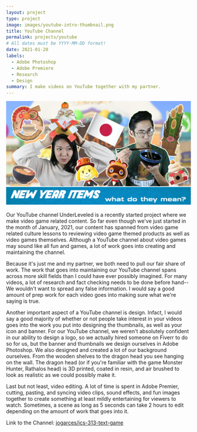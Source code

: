 ```yaml
---
layout: project
type: project
image: images/youtube-intro-thumbnail.png
title: YouTube Channel
permalink: projects/youtube
# All dates must be YYYY-MM-DD format!
date: 2021-01-20
labels:
  - Adobe Photoshop
  - Adobe Premiere
  - Research
  - Design
summary: I make videos on YouTube together with my partner.
---
```


<img class="ui image" src="https://github.com/KatShimomura/KatShimomura.github.io/blob/master/images/ACNH-new-years-thumbnail.png">

Our YouTube channel UnderLeveled is a recently started project where we make video game related content.  So far even though we've just started in the month of January, 2021, our content has spanned from video game related culture lessons to reviewing video game themed products as well as video games themselves.  Although a YouTube channel about video games may sound like all fun and games, a lot of work goes into creating and maintaining the channel.

Because it's just me and my partner, we both need to pull our fair share of work.  The work that goes into maintaining our YouTube channel spans across more skill fields than I could have ever possibly imagined.  For many videos, a lot of research and fact checking needs to be done before hand--We wouldn't want to spread any false information.  I would say a good amount of prep work for each video goes into making sure what we're saying is true.

Another important aspect of a YouTube channel is design.  Infact, I would say a good majority of whether or not people take interest in your videos goes into the work you put into designing the thumbnails, as well as your icon and banner.  For our YouTube channel, we weren't absolutely confident in our ability to design a logo, so we actually hired someone on Fiverr to do so for us, but the banner and thumbnails we design ourselves in Adobe Photoshop.  We also designed and created a lot of our background ourselves. From the wooden shelves to the dragon head you see hanging on the wall.  The dragon head (or if you're familiar with the game Monster Hunter, Rathalos head) is 3D printed, coated in resin, and air brushed to look as realistic as we could possibly make it.

Last but not least, video editing.  A lot of time is spent in Adobe Premier, cutting, pasting, and syncing video clips, sound effects, and fun images together to create something at least mildly entertaining for viewers to watch.  Sometimes, a scene as long as 5 seconds can take 2 hours to edit depending on the amount of work that goes into it.

Link to the Channel: <a href="https://www.youtube.com/channel/UCvfcorurRp7wNSJEGkYWTmg"><i class="large github icon "></i>jogarces/ics-313-text-game</a>
